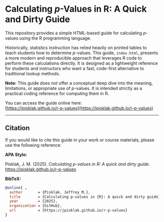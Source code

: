 # Calculating $p$-Values in R: A Quick and Dirty Guide

This repository provides a simple HTML-based guide for calculating $p$-values using the R programming language.

Historically, statistics instruction has relied heavily on printed tables to teach students how to determine $p$-values. This guide, `index.html`, presents a more modern and reproducible approach that leverages R code to perform these calculations directly. It is designed as a lightweight reference for students and instructors who want a fast, code-first alternative to traditional lookup methods.

**Note:** This guide does *not* offer a conceptual deep dive into the meaning, limitations, or appropriate use of $p$-values. It is intended strictly as a practical coding reference for computing them in R.

You can access the guide online here:  
[https://jpisklak.github.io/r-p-values](https://jpisklak.github.io/r-p-values)

---

## Citation

If you would like to cite this guide in your work or course materials, please use the following reference:

**APA Style:**

Pisklak, J. M. (2025). *Calculating p-values in R: A quick and dirty guide*. https://jpisklak.github.io/r-p-values

**BibTeX:**
```bibtex
@online{ ,
  author       = {Pisklak, Jeffrey M.},
  title        = {Calculating p-values in {R}: A quick and dirty guide},
  year         = {2025},
  organization = {GitHub},
  url          = {https://jpisklak.github.io/r-p-values}
}
```
